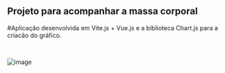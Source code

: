 ## Projeto para acompanhar a massa corporal

#Aplicação desenvolvida em Vite.js + Vue.js e a biblioteca Chart.js para a criacão do gráfico.

<br>

![image](https://github.com/GabrielSales10/Acompanhamento-de-peso/assets/99056850/3569949d-2980-4e43-b156-70e6d2f6ee5b)
